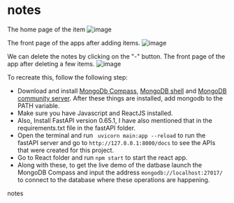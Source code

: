# notes

The home page of the item
![image](https://user-images.githubusercontent.com/25946587/129823533-e9a13a77-3ab4-4805-af2f-314f360cbd14.png)

The front page of the apps after adding items.
![image](https://user-images.githubusercontent.com/25946587/129823322-c4a7bf64-8423-48e5-9a34-45eebfccd824.png)

We can delete the notes by clicking on the "-" button. The front page of the app after deleting a few items.
![image](https://user-images.githubusercontent.com/25946587/129823473-cb7434ea-b7c7-419f-99a8-e1ddec570352.png)

To recreate this, follow the following step:
- Download and install [MongoDb Compass](https://docs.mongodb.com/compass/current/install/), [MongoDB shell](https://www.mongodb.com/products/shell) and [MongoDB community server](https://www.mongodb.com/try/download/community). After these things are installed, add mongodb to the PATH variable.
- Make sure you have Javascript and ReactJS installed.
- Also, Install FastAPI version 0.65.1, I have also mentioned that in the requirements.txt file in the fastAPI folder.
- Open the terminal and run ``` uvicorn main:app --reload``` to run the fastAPI server and go to ```http://127.0.0.1:8000/docs``` to see the APIs that were created for this project.
- Go to React folder and run ```npm start``` to start the react app.
- Along with these, to get the live demo of the datbase launch the MongoDB Compass and input the address ```mongodb://localhost:27017/``` to connect to the database where these operations are happening.

notes

